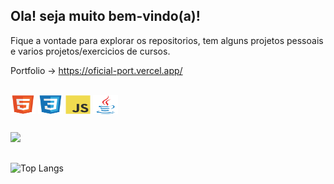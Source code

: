 ## Ola! seja muito bem-vindo(a)!

Fique a vontade para explorar os repositorios, tem alguns projetos pessoais e varios projetos/exercicios de cursos. 

Portfolio -> https://oficial-port.vercel.app/

<div style="display: inline_block"><br>
  <img align="center" alt="HTML" height="30" width="40" src="https://raw.githubusercontent.com/devicons/devicon/master/icons/html5/html5-original.svg">
  <img align="center" alt="CSS" height="30" width="40" src="https://raw.githubusercontent.com/devicons/devicon/master/icons/css3/css3-original.svg">
  <img align="center" alt="Javascript" height="30" width="40" src="https://raw.githubusercontent.com/devicons/devicon/master/icons/javascript/javascript-original.svg">
  <img align="center" alt="Java" height="30" width="40" src="https://raw.githubusercontent.com/devicons/devicon/master/icons/java/java-original.svg">
</div>
  
  ##
 
<div> 
  <a href="/br.linkedin.com/in/stefanidalpuppo?trk=profile-badge" target="_blank"><img src="https://img.shields.io/badge/-LinkedIn-%230077B5?style=for-the-badge&logo=linkedin&logoColor=white" target="_blank"></a> 
</div>

  ##

![Top Langs](https://github-readme-stats-git-masterrstaa-rickstaa.vercel.app/api/top-langs/?username=stefanipuppo&layout=compact&bg_color=000&border_color=30A3DC&title_color=E94D5F&text_color=FFF)

